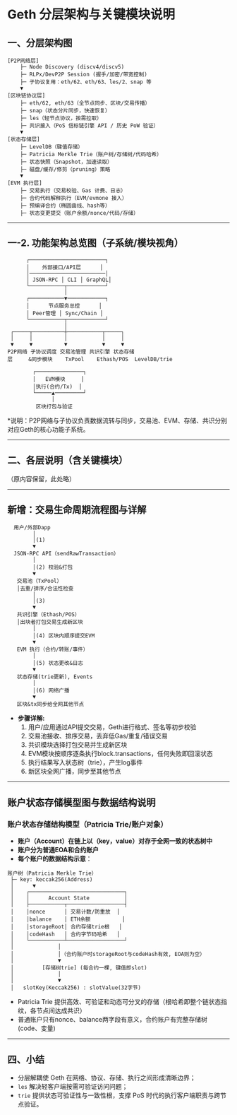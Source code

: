# Geth 分层架构与关键模块说明

## 一、分层架构图

```
[P2P网络层]
    ├─ Node Discovery (discv4/discv5)
    ├─ RLPx/DevP2P Session (握手/加密/带宽控制)
    ├─ 子协议复用：eth/62、eth/63、les/2、snap 等
    ▼
[区块链协议层]
    ├─ eth/62, eth/63（全节点同步、区块/交易传播）
    ├─ snap（状态分片同步，快速恢复）
    ├─ les（轻节点协议，按需拉取）
    ├─ 共识接入（PoS 信标链引擎 API / 历史 PoW 验证）
    ▼
[状态存储层]
    ├─ LevelDB（键值存储）
    ├─ Patricia Merkle Trie（账户树/存储树/代码哈希）
    ├─ 状态快照（Snapshot，加速读取）
    ├─ 磁盘/缓存/修剪（pruning）策略
    ▼
[EVM 执行层]
    ├─ 交易执行（交易校验、Gas 计费、日志）
    ├─ 合约代码解释执行（EVM/evmone 接入）
    ├─ 预编译合约（椭圆曲线、hash等）
    ├─ 状态变更提交（账户余额/nonce/代码/存储）
```

---

## 一-2. 功能架构总览图（子系统/模块视角）

```
      ┌────────────────────────┐
      │    外部接口/API层      │
      │────────────────────────│
      │ JSON-RPC │ CLI │ GraphQL│
      └───────────┬────────────┘
                  │
      ┌───────────▼────────────┐
      │      节点服务总控      │
      │ Peer管理 │ Sync/Chain │
      └───────────┬────────────┘
                  │
 ┌─────┬──────────┼───────────┬─────┐
 │     │          │           │     │
 ▼     ▼          ▼           ▼     ▼
P2P网络 子协议调度 交易池管理 共识引擎 状态存储
层     &同步模块    TxPool    Ethash/POS  LevelDB/trie

        ┌───────────────┐
        │   EVM模块     │
        │执行(合约/Tx)  │
        └─────▲─────────┘
              │
         区块打包与验证
```
*说明：P2P网络与子协议负责数据流转与同步，交易池、EVM、存储、共识分别对应Geth的核心功能子系统。

---

## 二、各层说明（含关键模块）

（原内容保留，此处略）

---

## 新增：交易生命周期流程图与详解

```
  用户/外部Dapp
        │
        │(1)
        ▼
  JSON-RPC API（sendRawTransaction）
        │
        │(2) 校验&打包
        ▼
   交易池（TxPool）
   │去重/排序/合法性检查
        │
        │(3)
        ▼
   共识引擎（Ethash/POS）
   │出块者打包交易生成新区块
        │
        │(4) 区块内顺序提交EVM
        ▼
   EVM 执行（合约/转账/事件）
        │
        │(5) 状态更改&日志
        ▼
   状态存储(trie更新), Events
        │
        │(6) 网络广播
        ▼
   区块&tx同步给全网其他节点
```
- **步骤详解:**
  1. 用户/应用通过API提交交易，Geth进行格式、签名等初步校验
  2. 交易池接收、排序交易，丢弃低Gas/重复/错误交易
  3. 共识模块选择打包交易并生成新区块
  4. EVM模块按顺序逐条执行block.transactions，任何失败即回滚状态
  5. 执行结果写入状态树（trie），产生log事件
  6. 新区块全网广播，同步至其他节点

---

## 账户状态存储模型图与数据结构说明

### 账户状态存储结构模型（Patricia Trie/账户对象）

- **账户（Account）在链上以（key，value）对存于全网一致的状态树中**
- **账户分为普通EOA和合约账户**
- **每个账户的数据结构示意**：

```
账户树（Patricia Merkle Trie）
 ├─ key: keccak256(Address)
 │      ▼
 │    ┌──────────────────────────────┐
 │    │      Account State           │
 │    ├───────────┬──────────────────┤
 │    │nonce      │ 交易计数/防重放  │
 │    │balance    │ ETH余额          │
 │    │storageRoot│ 合约存储trie根   │
 │    │codeHash   │ 合约字节码哈希   │
 │    └───────────┴──────────────────┘
 │              │
 │              │（合约账户时storageRoot与codeHash有效, EOA则为空）
 │              ▼
 │         [存储树trie] (每合约一棵, 键值即slot)
 │              │
 │              ▼
 │   slotKey(Keccak256) : slotValue(32字节)
```

- Patricia Trie 提供高效、可验证和动态可分叉的存储（根哈希即整个链状态指纹，各节点间达成共识）
- 普通账户只有nonce、balance两字段有意义，合约账户有完整存储树(code、变量)

---

## 四、小结
- 分层解耦使 Geth 在网络、协议、存储、执行之间形成清晰边界；
- `les` 解决轻客户端按需可验证访问问题；
- `trie` 提供状态可验证性与一致性根，支撑 PoS 时代的执行客户端职责与跨节点验证。
